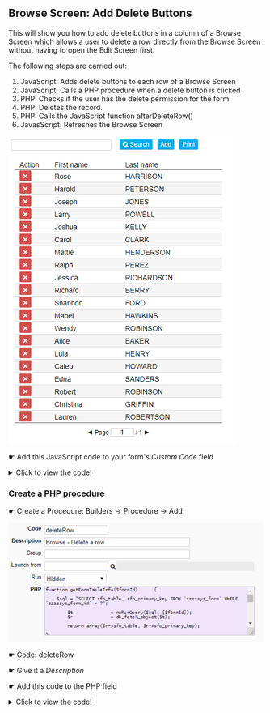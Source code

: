 ## Browse Screen: Add Delete Buttons

This will show you how to add delete buttons in a column of a Browse Screen which allows a user to delete a row directly from the Browse Screen without having to open the Edit Screen first.

The following steps are carried out:

1) JavaScript: Adds delete buttons to each row of a Browse Screen
2) JavaScript: Calls a PHP procedure when a delete button is clicked
3) PHP: Checks if the user has the delete permission for the form
4) PHP: Deletes the record.
5) PHP: Calls the JavaScript function afterDeleteRow()
5) JavasScript: Refreshes the Browse Screen

<p align="left">
  <img src="screenshots/browse_delete_buttons.png">
</p>


☛ Add this JavaScript code to your form's _Custom Code_ field


<details>
  <summary>Click to view the code!</summary>
  
  ```javascript
function getFormId() {
    return nuCurrentProperties().form_id;
}

function nuSelectBrowse(e) {
    
    // If a delete button is clicked, don't open the Edit Screen. 
    
    var col = $(e.target).attr('data-nu-column');
    if (col !== '0' && typeof col !== "undefined") {
        var r = $(e.target).attr('data-nu-primary-key');
        nuForm(getFormId(), r);
    }

    return false;
}


function deleteRow(pk) {

   // Call the PHP procedure deleteRow if the confirm dialog is accepted
   
   if (confirm(nuTranslate("Delete This Record?"))) {
        
        // Set hash cookies: form id and record id. They will be used in the PHP procedure.
        nuSetProperty('deleteRow_form_id', getFormId());
        nuSetProperty('deleteRow_record_id', pk);

        nuRunPHPHidden("deleteRow", 1);
    }

}

// This function is called after a successful delete operation.
function afterDeleteRow() {    

    // Refresh the Browse Screen
    nuSearchAction(1);    
}

// Creates a new button and assigns click event
function createDeleteButton(target, pk) {

  var btn = $('<button type="submit" style="height:21px; border: none; vertical-align: top; background-color: #d54d49; transform: translateY(-10%); color:white" value="✖">✖</button>');
  $(target).html(btn).attr('title',nuTranslate('Delete Row'));
  btn.on('click',function(){
    deleteRow(pk);
  });
  
}

function addDeleteButtons(column) {
    
    $("[data-nu-column='" + column + "']").each(function(index) {

        // Create delete buttons if the row is not empty / primary key attribute exists
        var pk = $(this).attr('data-nu-primary-key');
        if (typeof pk !== "undefined") {
            createDeleteButton(this, pk);
        }
    })

}

if (nuFormType() == 'browse') {
    // Add delete buttons in the first column 
    addDeleteButtons(0);
}

  ```
</details>




### Create a PHP procedure

☛ Create a Procedure: Builders -> Procedure -> Add

<p align="left">
  <img src="screenshots/procedure_deleteRow.png">
</p>

☛ Code: deleteRow

☛ Give it a *Description*

☛ Add this code to the PHP field


<details>
  <summary>Click to view the code!</summary>
  
  ```php
function getFormTableInfo($formId)    {

    $sql = "SELECT sfo_table, sfo_primary_key FROM `zzzzsys_form` WHERE `zzzzsys_form_id` = ?";
    
    $t        = nuRunQuery($sql, [$formId]);
    $r        = db_fetch_object($t);
    
    return array($r->sfo_table, $r->sfo_primary_key);
    
}


function hasDeletePermission($formId)    {

    $groupId        = $_POST['nuHash']['USER_GROUP_ID'];

    if($groupId == ''){            //-- globeadmin
        return true;
    }

    $sql = "SELECT * FROM zzzzsys_access_form WHERE slf_zzzzsys_access_id = ? AND slf_zzzzsys_form_id = ?";

    $t        = nuRunQuery($sql, [$groupId, $formId]);
    $r        = db_fetch_object($t);
    
    return $r->slf_delete_button == 1;
}    
    
function deleteRow($formId, $recordId){

    if (hasDeletePermission($formId)) {
        
        $tableInfo = getFormTableInfo($formId);
        $tableName = $tableInfo[0];
        $tablePk = $tableInfo[1];

        $qry = "DELETE FROM `$tableName` WHERE `$tablePk` = ? ";

        nuRunQuery($qry, [$recordId]);
        
        // The function afterDeleteRow() must be declared in the form's Custom Code 
        $j = "afterDeleteRow();";
        nuJavascriptCallback($j);

    } else {
        nuDisplayError(nuTranslate("Delete is disabled for this Access Level"));
    }
    
}

deleteRow("#deleteRow_form_id#", "#deleteRow_record_id#");
  ```
</details>
